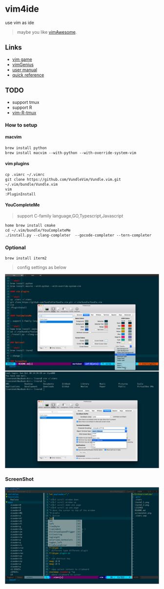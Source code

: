 # vim4ide

use vim as ide

> maybe you like [vimAwesome](http://vimawesome.com).

## Links

* [vim game](http://vim-adventures.com/)
* [vimGenius](http://www.vimgenius.com/)
* [user manual](https://vimhelp.appspot.com/usr_toc.txt.html)
* [quick reference](https://vimhelp.appspot.com/quickref.txt.html)



## TODO

* support tmux
* support R
* [vim-R-tmux](http://manuals.bioinformatics.ucr.edu/home/programming-in-r/vim-r)


### How to setup


#### macvim

```shell
brew install python
brew install macvim --with-python --with-override-system-vim
```
#### vim plugins

```shell
cp .vimrc ~/.vimrc 
git clone https://github.com/VundleVim/Vundle.vim.git ~/.vim/bundle/Vundle.vim
vim
:PluginInstall
```

#### YouCompleteMe

> support C-family language,GO,Typescript,Javascript

```shell
home brew install cmake
cd ~/.vim/bundle/YouCompleteMe
./install.py --clang-completer  --gocode-completer --tern-completer
```

### Optional

```shell
brew install iterm2
```
> config settings as below

![iterm2](./misc/iterm2.1.png)
![iterm2](./misc/iterm2.2.png)

### ScreenShot
![vim4ide](./screenshot.png)


